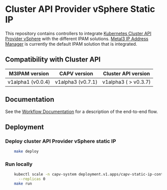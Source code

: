 # Cluster API Provider vSphere Static IP

This repository contains controllers to integrate [Kubernetes Cluster API Provider vSphere](https://github.com/kubernetes-sigs/cluster-api-provider-vsphere) with the different IPAM solutions. [Metal3 IP Address Manager](https://github.com/metal3-io/ip-address-manager) is currently the default IPAM solution that is integrated.

## Compatibility with Cluster API

| M3IPAM version    | CAPV version     | Cluster API version |
|-------------------|-------------------|---------------------|
| v1alpha1 (v0.0.4) | v1alpha3 (v0.7.1) | v1alpha3 ( > v0.3.7)   |
 
## Documentation

See the [Workflow Documentation](docs/workflow.md) for a description of the end-to-end flow.
 
## Deployment

### Deploy cluster API Provider vSphere static IP

```sh
    make deploy
```

### Run locally

```sh
    kubectl scale -n capv-system deployment.v1.apps/capv-static-ip-controller-manager \
      --replicas 0
    make run
```


 
